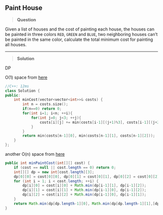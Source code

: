 ## Paint House

>**Question**

Given a list of houses and the cost of painting each house, the houses can be painted in three colors `RED`, `GREEN` and `BLUE`, two neighboring houses can’t be painted in the same color, calculate the total minimum cost for painting all houses.

---
>**Solution**

DP

O(1) space from [here](http://likemyblogger.blogspot.com/2015/08/leetcode-256-paint-house.html)

```c++
//C++: 12ms
class Solution {
public:
    int minCost(vector<vector<int>>& costs) {
        int n = costs.size();
        if(n==0) return 0;
        for(int i=1; i<n; ++i){
            for(int j=0; j<3; ++j){
                costs[i][j] += min(costs[i-1][(j+1)%3], costs[i-1][(j+2)%3]);
            }
        }
        return min(costs[n-1][0], min(costs[n-1][1], costs[n-1][2]));
    }
};
```

another O(n) space from [here](http://blog.csdn.net/craiglin1992/article/details/44885775)

```java
public int minPaintCost(int[][] cost) {
    if (cost == null || cost.length == 0) return 0;
    int[][] dp = new int[cost.length][3];
    dp[0][0] = cost[0][0], dp[0][1] = cost[0][1], dp[0][2] = cost[0][2];
    for (int i = 1; i < cost.length; ++i) {
        dp[i][0] = cost[i][0] + Math.min(dp[i-1][1], dp[i-1][2]);
        dp[i][1] = cost[i][1] + Math.min(dp[i-1][0], dp[i-1][2]);
        dp[i][2] = cost[i][2] + Math.min(dp[i-1][0], dp[i-1][1]);
    }
    return Math.min(dp[dp.length-1][0], Math.min(dp[dp.length-1][1],[dp.length-1][2]));
}
```
